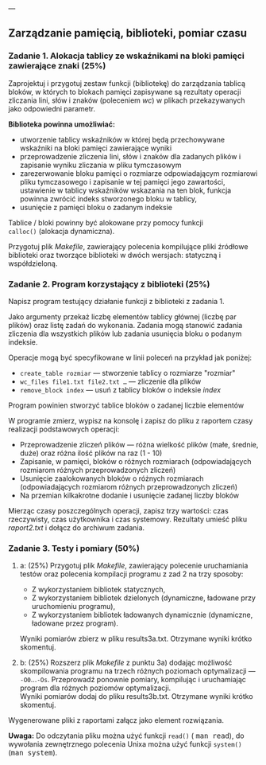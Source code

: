 —

## Zarządzanie pamięcią, biblioteki, pomiar czasu  

### Zadanie 1. Alokacja tablicy ze wskaźnikami na bloki pamięci zawierające znaki (25%)  

Zaprojektuj i przygotuj zestaw funkcji (bibliotekę) do zarządzania
tablicą bloków, w których to blokach pamięci zapisywane są rezultaty
operacji zliczania lini, słów i znaków (poleceniem *wc*) w plikach
przekazywanych jako odpowiedni parametr.  

  
**Biblioteka powinna umożliwiać:**  

-   utworzenie tablicy wskaźników w której będą przechowywane wskaźniki
    na bloki pamięci zawierające wyniki
-   przeprowadzenie zliczenia lini, słów i znaków dla zadanych plików i
    zapisanie wyniku zliczania w pliku tymczasowym
-   zarezerwowanie bloku pamięci o rozmiarze odpowiadającym rozmiarowi
    pliku tymczasowego i zapisanie w tej pamięci jego zawartości,
    ustawienie w tablicy wskaźników wskazania na ten blok, funkcja
    powinna zwrócić indeks stworzonego bloku w tablicy,
-   usunięcie z pamięci bloku o zadanym indeksie

Tablice / bloki powinny być alokowane przy pomocy funkcji
`calloc()` (alokacja dynamiczna).

Przygotuj plik *Makefile*, zawierający polecenia kompilujące pliki
źródłowe biblioteki oraz tworzące biblioteki w dwóch wersjach: statyczną
i współdzieloną.

### Zadanie 2. Program korzystający z biblioteki (25%)

Napisz program testujący działanie funkcji z biblioteki z zadania 1.

Jako argumenty przekaż liczbę elementów tablicy głównej (liczbę par
plików) oraz listę zadań do wykonania. Zadania mogą stanowić zadania
zliczenia dla wszystkich plików lub zadania usunięcia bloku o podanym
indeksie.

Operacje mogą być specyfikowane w linii poleceń na przykład jak poniżej:

-   `create_table rozmiar` — stworzenie tablicy o rozmiarze "rozmiar"
-   `wc_files file1.txt file2.txt …` — zliczenie dla plików
-   `remove_block index` — usuń z tablicy bloków o indeksie *index*

Program powinien stworzyć tablice bloków o zadanej liczbie elementów  

W programie zmierz, wypisz na konsolę i zapisz do pliku z raportem czasy
realizacji podstawowych operacji:

-   Przeprowadzenie zliczeń plików — różna wielkość plików (małe,
    średnie, duże) oraz różna ilość plików na raz (1 - 10)
-   Zapisanie, w pamięci, bloków o różnych rozmiarach (odpowiadających
    rozmiarom różnych przeprowadzonych zliczeń)
-   Usunięcie zaalokowanych bloków o różnych rozmiarach (odpowiadających
    rozmiarom różnych przeprowadzonych zliczeń)
-   Na przemian kilkakrotne dodanie i usunięcie zadanej liczby bloków

Mierząc czasy poszczególnych operacji, zapisz trzy wartości: czas
rzeczywisty, czas użytkownika i czas systemowy. Rezultaty umieść pliku
*raport2.txt* i dołącz do archiwum zadania.

### Zadanie 3. Testy i pomiary (50%)

1.  a: (25%) Przygotuj plik *Makefile*, zawierający polecenie uruchamiania
    testów oraz polecenia kompilacji programu z zad 2 na trzy sposoby:
    -   Z wykorzystaniem bibliotek statycznych,
    -   Z wykorzystaniem bibliotek dzielonych (dynamiczne, ładowane przy
        uruchomieniu programu),
    -   Z wykorzystaniem bibliotek ładowanych dynamicznie (dynamiczne,
        ładowane przez program).

    Wyniki pomiarów zbierz w pliku results3a.txt. Otrzymane wyniki
    krótko skomentuj.
2.  b: (25%) Rozszerz plik *Makefile* z punktu 3a) dodając możliwość
    skompilowania programu na trzech różnych poziomach optymalizacji —
    `-O0`…`-Os`. Przeprowadź ponownie pomiary, kompilując i uruchamiając
    program dla różnych poziomów optymalizacji.  
    Wyniki pomiarów dodaj do pliku results3b.txt. Otrzymane wyniki
    krótko skomentuj.

Wygenerowane pliki z raportami załącz jako element rozwiązania.

**Uwaga:** Do odczytania pliku można użyć funkcji `read()` (
<kbd>man read</kbd>), do wywołania zewnętrznego polecenia Unixa
można użyć funkcji `system()` (<kbd>man system</kbd>).
